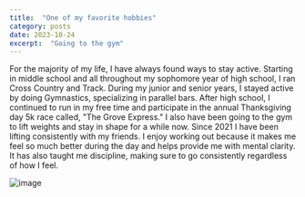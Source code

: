 ```yaml
---
title:  "One of my favorite hobbies"
category: posts
date: 2023-10-24
excerpt:  "Going to the gym"
---
```


For the majority of my life, I have always found ways to stay active. Starting in middle school and all throughout my sophomore year of high school, I ran Cross Country and Track. During my junior and senior years, I stayed active by doing Gymnastics, specializing in parallel bars.  After high school, I continued to run in my free time and participate in the annual Thanksgiving  day 5k race called, "The Grove Express." I also have been going to the gym to lift weights and stay in shape for a while now. Since 2021 I have been lifting consistently with my friends. I enjoy working out because it makes me feel so much better during the day and helps provide me with mental clarity. It has also taught me discipline, making sure to go consistently regardless of how I feel.



![image](https://github.com/Rmarek19/rmarek1/assets/147559303/791afd4d-429d-4f53-8a28-20dc84f90a4e)

